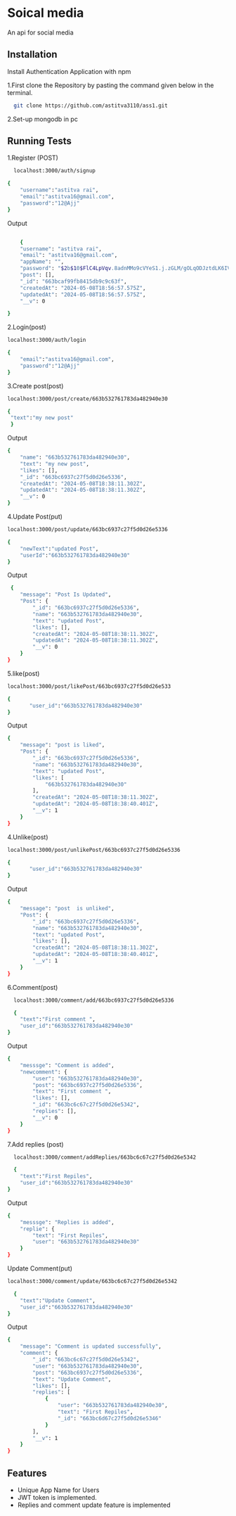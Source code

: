 
# Soical media

An api for social media




## Installation

Install Authentication Application with npm

1.First clone the Repository by pasting the command given below in the terminal.
```bash
  git clone https://github.com/astitva3110/ass1.git
```
 2.Set-up mongodb in pc 

## Running Tests

1.Register (POST)

```bash
  localhost:3000/auth/signup
```
```bash
{
    "username":"astitva rai",
    "email":"astitva16@gmail.com",
    "password":"12@Ajj"
}
```
Output
```bash

    {
    "username": "astitva rai",
    "email": "astitva16@gmail.com",
    "appName": "",
    "password": "$2b$10$FlC4LpVqv.8adnMMo9cVYeS1.j.zGLM/gOLqODJztdLK6IVSTkoCi",
    "post": [],
    "_id": "663bcaf99fb8415db9c9c63f",
    "createdAt": "2024-05-08T18:56:57.575Z",
    "updatedAt": "2024-05-08T18:56:57.575Z",
    "__v": 0

}

```
2.Login(post)
```bash
localhost:3000/auth/login
```
```bash
{
    "email":"astitva16@gmail.com",
    "password":"12@Ajj"
}
```
3.Create post(post)
```bash
localhost:3000/post/create/663b532761783da482940e30
```
```bash
{
 "text":"my new post"
 }
```
Output
```bash 
{
    "name": "663b532761783da482940e30",
    "text": "my new post",
    "likes": [],
    "_id": "663bc6937c27f5d0d26e5336",
    "createdAt": "2024-05-08T18:38:11.302Z",
    "updatedAt": "2024-05-08T18:38:11.302Z",
    "__v": 0
}
```

4.Update Post(put)
```bash
localhost:3000/post/update/663bc6937c27f5d0d26e5336
```
```bash 
{
    "newText":"updated Post",
    "userId":"663b532761783da482940e30"
}
```
Output
```bash
 {
    "message": "Post Is Updated",
    "Post": {
        "_id": "663bc6937c27f5d0d26e5336",
        "name": "663b532761783da482940e30",
        "text": "updated Post",
        "likes": [],
        "createdAt": "2024-05-08T18:38:11.302Z",
        "updatedAt": "2024-05-08T18:38:11.302Z",
        "__v": 0
    }
}
```

5.like(post)
```bash
localhost:3000/post/likePost/663bc6937c27f5d0d26e533
```
```bash
{
       "user_id":"663b532761783da482940e30"
}
```
Output
```bash
{
    "message": "post is liked",
    "Post": {
        "_id": "663bc6937c27f5d0d26e5336",
        "name": "663b532761783da482940e30",
        "text": "updated Post",
        "likes": [
            "663b532761783da482940e30"
        ],
        "createdAt": "2024-05-08T18:38:11.302Z",
        "updatedAt": "2024-05-08T18:38:40.401Z",
        "__v": 1
    }
}
```


4.Unlike(post)
```bash
localhost:3000/post/unlikePost/663bc6937c27f5d0d26e5336
```
```bash 
{
       "user_id":"663b532761783da482940e30"
}
```
Output
```bash
{
    "message": "post  is unliked",
    "Post": {
        "_id": "663bc6937c27f5d0d26e5336",
        "name": "663b532761783da482940e30",
        "text": "updated Post",
        "likes": [],
        "createdAt": "2024-05-08T18:38:11.302Z",
        "updatedAt": "2024-05-08T18:38:40.401Z",
        "__v": 1
    }
}
```
6.Comment(post)

```bash
  localhost:3000/comment/add/663bc6937c27f5d0d26e5336
```
```bash
  {
    "text":"First comment ",
    "user_id":"663b532761783da482940e30"
}
```

Output
```bash
{
    "messsge": "Comment is added",
    "newcomment": {
        "user": "663b532761783da482940e30",
        "post": "663bc6937c27f5d0d26e5336",
        "text": "First comment ",
        "likes": [],
        "_id": "663bc6c67c27f5d0d26e5342",
        "replies": [],
        "__v": 0
    }
}

```
7.Add replies (post)

```bash
  localhost:3000/comment/addReplies/663bc6c67c27f5d0d26e5342
```
```bash
  {
    "text":"First Repiles",
    "user_id":"663b532761783da482940e30"
}

```
Output

```bash
{
    "messsge": "Replies is added",
    "replie": {
        "text": "First Repiles",
        "user": "663b532761783da482940e30"
    }
}
```

Update Comment(put)
```bash
localhost:3000/comment/update/663bc6c67c27f5d0d26e5342
```
```bash
  {
    "text":"Update Comment",
    "user_id":"663b532761783da482940e30"
}

```
Output
```bash
{
    "message": "Comment is updated successfully",
    "comment": {
        "_id": "663bc6c67c27f5d0d26e5342",
        "user": "663b532761783da482940e30",
        "post": "663bc6937c27f5d0d26e5336",
        "text": "Update Comment",
        "likes": [],
        "replies": [
            {
                "user": "663b532761783da482940e30",
                "text": "First Repiles",
                "_id": "663bc6d67c27f5d0d26e5346"
            }
        ],
        "__v": 1
    }
}
```
## Features

- Unique App Name for Users
- JWT token is implemented.
- Replies and comment update feature is implemented  




